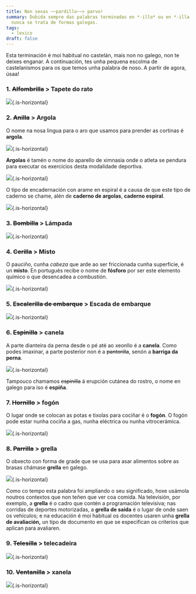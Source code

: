 ```yaml
---
title: Non sexas ~~pardillo~~> parvo!
summary: Dubida sempre das palabras terminadas en *-illo* ou en *-illa.* Case
  nunca se trata de formas galegas.
tags:
  - lexico
draft: false
---
```

Esta terminación é moi habitual no castelán, mais non no galego, non te deixes enganar. A continuación, tes unha pequena escolma de castelanismos para os que temos unha palabra de noso. A partir de agora, úsaa!

### 1. ~~Alfombrilla~~ > Tapete do rato

![](/img/tapete_do_rato.jpg){.is-horizontal}

### 2. ~~Anilla~~ > Argola

O nome na nosa lingua para o aro que usamos para prender as cortinas é **argola**.

![](/img/argola_cortina.jpg){.is-horizontal}

**Argolas** é tamén o nome do aparello de ximnasia onde o atleta se pendura para executar os exercicios desta modalidade deportiva.

![](/img/argolas_deporte.jpg){.is-horizontal}

O tipo de encadernación con arame en espiral é a causa de que este tipo de caderno se chame, alén de **caderno de argolas**, **caderno espiral**.

![](/img/caderno_espiral.jpg){.is-horizontal}

### 3. ~~Bombilla~~ > Lámpada

![](/img/lampada.jpg){.is-horizontal}

### 4. ~~Cerilla~~ > Misto

O pauciño, cunha *cabeza* que arde ao ser friccionada cunha superficie, é un **misto**. En portugués recibe o nome de **fósforo** por ser este elemento químico o que desencadea a combustión.

![](/img/misto.jpg){.is-horizontal}

### 5. ~~Escalerilla de embarque~~ > Escada de embarque

![](/img/escada_embarque.jpg){.is-horizontal}

### 6. ~~Espinilla~~ > canela

A parte dianteira da perna desde o pé até ao xeonllo é a **canela**. Como podes imaxinar, a parte posterior non é a ~~pantorilla~~, senón a **barriga da perna**.

![](/img/barriga_da_perna.jpg){.is-horizontal}

Tampouco chamamos ~~espinilla~~ á erupción cutánea do rostro, o nome en galego para iso é **espiña**.

### 7. ~~Hornillo~~ > fogón

O lugar onde se colocan as potas e tixolas para cociñar é o **fogón**. O fogón pode estar nunha cociña a gas, nunha eléctrica ou nunha vitrocerámica.

![](/img/fogon.jpg){.is-horizontal}

### 8. ~~Parrilla~~ > grella

O obxecto con forma de grade que se usa para asar alimentos sobre as brasas chámase **grella** en galego.

![](/img/grella_churrasco.jpg){.is-horizontal}

Como co tempo esta palabra foi ampliando o seu significado, hoxe usámola noutros contextos que non teñen que ver coa comida. Na televisión, por exemplo, a **grella** é o cadro que contén a programación televisiva; nas corridas de deportes motorizadas, a **grella de saída** é o lugar de onde saen os vehículos; e na educación é moi habitual os docentes usaren unha **grella de avaliación,** un tipo de documento en que se especifican os criterios que aplican para avaliaren.

### 9. ~~Telesilla~~ > telecadeira

![](/img/telecadeira.jpg){.is-horizontal}

### 10. ~~Ventanilla~~ > xanela

![](/img/xanela.jpg){.is-horizontal}
